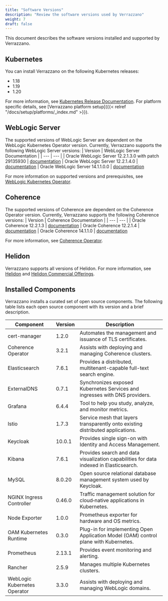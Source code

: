 ```yaml
---
title: "Software Versions"
description: "Review the software versions used by Verrazzano"
weight: 7
draft: false
---
```

This document describes the software versions installed and supported by Verrazzano.
## Kubernetes
You can install Verrazzano on the following Kubernetes releases:
- 1.18
- 1.19
- 1.20

For more information, see [Kubernetes Release Documentation](https://kubernetes.io/releases/).
For platform specific details, see [Verrazzano platform setup]({{< relref "/docs/setup/platforms/_index.md" >}}).

## WebLogic Server
The supported versions of WebLogic Server are dependent on the WebLogic Kubernetes Operator version.
 Currently, Verrazzano supports the following WebLogic Server versions:
| Version | WebLogic Server Documentation | 
| ---       | ---     |
| Oracle WebLogic Server 12.2.1.3.0 with patch 29135930 | [documentation](https://docs.oracle.com/middleware/12213/wls/index.html)
| Oracle WebLogic Server 12.2.1.4.0 | [documentation](https://docs.oracle.com/en/middleware/fusion-middleware/weblogic-server/12.2.1.4/index.html)
| Oracle WebLogic Server 14.1.1.0.0 | [documentation](https://docs.oracle.com/en/middleware/standalone/weblogic-server/14.1.1.0/)

For more information on supported versions and prerequisites, see [WebLogic Kubernetes Operator](https://oracle.github.io/weblogic-kubernetes-operator/userguide/prerequisites/introduction/).

## Coherence
The supported versions of Coherence are dependent on the Coherence Operator version.
 Currently, Verrazzano supports the following Coherence versions:
| Version | Coherence Documentation | 
| ---       | ---     |
| Oracle Coherence 12.2.1.3 | [documentation](https://docs.oracle.com/middleware/12213/coherence/index.html)
| Oracle Coherence 12.2.1.4 | [documentation](https://docs.oracle.com/en/middleware/fusion-middleware/coherence/12.2.1.4/index.html)
| Oracle Coherence 14.1.1.0 | [documentation](https://docs.oracle.com/en/middleware/fusion-middleware/coherence/12.2.1.4/index.html)

For more information, see [Coherence Operator](https://oracle.github.io/coherence-operator/docs/latest/#/about/01_overview).
 
## Helidon
Verrazzano supports all versions of Helidon.  For more information, see [Helidon](https://helidon.io) and
 [Helidon Commercial Offerings](https://support.oracle.com/knowledge/Middleware/2645279_1.html).

## Installed Components
Verrazzano installs a curated set of open source components.  The following table lists each open source
component with its version and a brief description.

| Component | Version | Description |
| ---       | ---     | ---         |
| cert-manager | 1.2.0 | Automates the management and issuance of TLS certificates.
| Coherence Operator | 3.2.1 | Assists with deploying and managing Coherence clusters.
| Elasticsearch | 7.6.1 | Provides a distributed, multitenant-capable full-text search engine.
| ExternalDNS | 0.7.1 | Synchronizes exposed Kubernetes Services and ingresses with DNS providers.
| Grafana | 6.4.4 | Tool to help you study, analyze, and monitor metrics.
| Istio | 1.7.3 | Service mesh that layers transparently onto existing distributed applications.
| Keycloak | 10.0.1 | Provides single sign-on with Identity and Access Management.
| Kibana | 7.6.1 | Provides search and data visualization capabilities for data indexed in Elasticsearch.
| MySQL | 8.0.20 | Open source relational database management system used by Keycloak.
| NGINX Ingress Controller | 0.46.0 | Traffic management solution for cloud‑native applications in Kubernetes.
| Node Exporter | 1.0.0 | Prometheus exporter for hardware and OS metrics.
| OAM Kubernetes Runtime | 0.3.0 | Plug-in for implementing Open Application Model (OAM) control plane with Kubernetes.
| Prometheus | 2.13.1 | Provides event monitoring and alerting.
| Rancher | 2.5.9 | Manages multiple Kubernetes clusters.
| WebLogic Kubernetes Operator | 3.3.0 | Assists with deploying and managing WebLogic domains.

